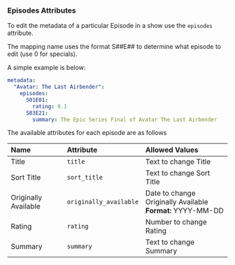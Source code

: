 
### Episodes Attributes
To edit the metadata of a particular Episode in a show use the `episodes` attribute.

The mapping name uses the format S##E## to determine what episode to edit (use 0 for specials).

A simple example is below:
```yaml
metadata:
  "Avatar: The Last Airbender":
    episodes:
      S01E01:
        rating: 9.1
      S03E21:
        summary: The Epic Series Final of Avatar The Last Airbender
```

The available attributes for each episode are as follows

| Name | Attribute | Allowed Values |
| :--- | :--- | :--- |
| Title | `title` | Text to change Title |
| Sort Title | `sort_title` | Text to change Sort Title |
| Originally Available | `originally_available` | Date to change Originally Available<br>**Format:** YYYY-MM-DD  |
| Rating | `rating` | Number to change Rating |
| Summary | `summary` | Text to change Summary |